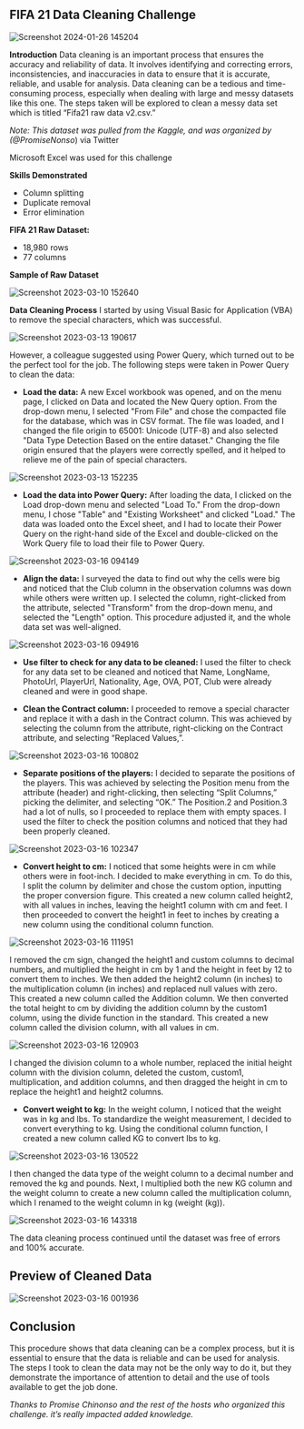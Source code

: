 ## FIFA 21 Data Cleaning Challenge

![Screenshot 2024-01-26 145204](https://github.com/Adekolaau/Polished-data-hub/assets/128713981/edef3287-197b-4478-92ef-919dc8c92bf6)

**Introduction**
Data cleaning is an important process that ensures the accuracy and reliability of data. It involves identifying and correcting errors, inconsistencies, and inaccuracies in data to ensure that it is accurate, reliable, and usable for analysis. Data cleaning can be a tedious and time-consuming process, especially when dealing with large and messy datasets like this one.
The steps taken will be explored to clean a messy data set which is titled “Fifa21 raw data v2.csv.”

_Note: This dataset was pulled from the Kaggle, and was organized by (@PromiseNonso_) via Twitter

Microsoft Excel was used for this challenge

**Skills Demonstrated**

- Column splitting
- Duplicate removal
- Error elimination

**FIFA 21 Raw Dataset:**

- 18,980 rows
- 77 columns

**Sample of Raw Dataset**

![Screenshot 2023-03-10 152640](https://github.com/Adekolaau/Polished-data-hub/assets/128713981/1962c6ae-9711-40d9-a4e6-cc9e05e443a8)

**Data Cleaning Process**
I started by using Visual Basic for Application (VBA) to remove the special characters, which was successful.

![Screenshot 2023-03-13 190617](https://github.com/Adekolaau/Polished-data-hub/assets/128713981/0742bf71-8fd2-4440-8109-f3694fe30995)

However, a colleague suggested using Power Query, which turned out to be the perfect tool for the job. The following steps were taken in Power Query to clean the data:

- **Load the data:** A new Excel workbook was opened, and on the menu page, I clicked on Data and located the New Query option. From the drop-down menu, I selected "From File" and chose the compacted file for the database, which was in CSV format. The file was loaded, and I changed the file origin to 65001: Unicode (UTF-8) and also selected "Data Type Detection Based on the entire dataset." Changing the file origin ensured that the players were correctly spelled, and it helped to relieve me of the pain of special characters.

![Screenshot 2023-03-13 152235](https://github.com/Adekolaau/Polished-data-hub/assets/128713981/fa062693-be3c-4847-b886-464e81cbb876)

- **Load the data into Power Query:** After loading the data, I clicked on the Load drop-down menu and selected "Load To." From the drop-down menu, I chose "Table" and "Existing Worksheet" and clicked "Load." The data was loaded onto the Excel sheet, and I had to locate their Power Query on the right-hand side of the Excel and double-clicked on the Work Query file to load their file to Power Query.

![Screenshot 2023-03-16 094149](https://github.com/Adekolaau/Polished-data-hub/assets/128713981/f75c7e6f-d57b-4eee-a252-354586109ae8)

- **Align the data:** I surveyed the data to find out why the cells were big and noticed that the Club column in the observation columns was down while others were written up. I selected the column, right-clicked from the attribute, selected "Transform" from the drop-down menu, and selected the "Length" option. This procedure adjusted it, and the whole data set was well-aligned.

![Screenshot 2023-03-16 094916](https://github.com/Adekolaau/Polished-data-hub/assets/128713981/7b2e04c6-fafd-4c55-8231-18e8626d1543)

- **Use filter to check for any data to be cleaned:** I used the filter to check for any data set to be cleaned and noticed that Name, LongName, PhotoUrl, PlayerUrl, Nationality, Age, OVA, POT, Club were already cleaned and were in good shape.

- **Clean the Contract column:** I proceeded to remove a special character and replace it with a dash in the Contract column. This was achieved by selecting the column from the attribute, right-clicking on the Contract attribute, and selecting “Replaced Values,”.

![Screenshot 2023-03-16 100802](https://github.com/Adekolaau/Polished-data-hub/assets/128713981/817d1a42-ca05-4b73-83f9-645c8113e183)

- **Separate positions of the players:** I decided to separate the positions of the players. This was achieved by selecting the Position menu from the attribute (header) and right-clicking, then selecting “Split Columns,” picking the delimiter, and selecting “OK.” The Position.2 and Position.3 had a lot of nulls, so I proceeded to replace them with empty spaces. I used the filter to check the position columns and noticed that they had been properly cleaned.

![Screenshot 2023-03-16 102347](https://github.com/Adekolaau/Polished-data-hub/assets/128713981/0d28bebe-f8bd-4fae-b75b-3fb2b9a4e195)

- **Convert height to cm:** I noticed that some heights were in cm while others were in foot-inch. I decided to make everything in cm. To do this, I split the column by delimiter and chose the custom option, inputting the proper conversion figure. This created a new column called height2, with all values in inches, leaving the height1 column with cm and feet. I then proceeded to convert the height1 in feet to inches by creating a new column using the conditional column function.

![Screenshot 2023-03-16 111951](https://github.com/Adekolaau/Polished-data-hub/assets/128713981/f6e18aa7-c0e7-4800-a686-db4700fb3ec7)

I removed the cm sign, changed the height1 and custom columns to decimal numbers, and multiplied the height in cm by 1 and the height in feet by 12 to convert them to inches. We then added the height2 column (in inches) to the multiplication column (in inches) and replaced null values with zero. This created a new column called the Addition column. We then converted the total height to cm by dividing the addition column by the custom1 column, using the divide function in the standard. This created a new column called the division column, with all values in cm.

![Screenshot 2023-03-16 120903](https://github.com/Adekolaau/Polished-data-hub/assets/128713981/59da3ed1-f5c1-49c5-9cf5-605289389c1f)

I changed the division column to a whole number, replaced the initial height column with the division column, deleted the custom, custom1, multiplication, and addition columns, and then dragged the height in cm to replace the height1 and height2 columns.

- **Convert weight to kg:** In the weight column, I noticed that the weight was in kg and lbs. To standardize the weight measurement, I decided to convert everything to kg. Using the conditional column function, I created a new column called KG to convert lbs to kg.

![Screenshot 2023-03-16 130522](https://github.com/Adekolaau/Polished-data-hub/assets/128713981/c228a5e0-0bc4-47c1-9c39-b8b5deb0827d)

I then changed the data type of the weight column to a decimal number and removed the kg and pounds. Next, I multiplied both the new KG column and the weight column to create a new column called the multiplication column, which I renamed to the weight column in kg (weight (kg)).

![Screenshot 2023-03-16 143318](https://github.com/Adekolaau/Polished-data-hub/assets/128713981/18ca1d85-2d44-42f6-a55e-c67d757a5524)

The data cleaning process continued until the dataset was free of errors and 100% accurate.

## Preview of Cleaned Data

![Screenshot 2023-03-16 001936](https://github.com/Adekolaau/Polished-data-hub/assets/128713981/d9f1c997-8f1b-4081-a229-b374a03a51bf)

## Conclusion

This procedure shows that data cleaning can be a complex process, but it is essential to ensure that the data is reliable and can be used for analysis. The steps I took to clean the data may not be the only way to do it, but they demonstrate the importance of attention to detail and the use of tools available to get the job done.

_Thanks to Promise Chinonso and the rest of the hosts who organized this challenge. it’s really impacted added knowledge._
